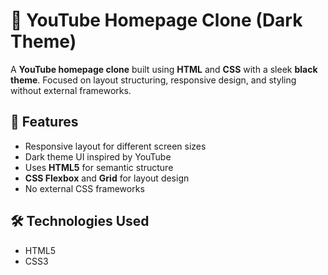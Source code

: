 # 🎥 YouTube Homepage Clone (Dark Theme)

A **YouTube homepage clone** built using **HTML** and **CSS** with a sleek **black theme**. Focused on layout structuring, responsive design, and styling without external frameworks.

## 📌 Features

- Responsive layout for different screen sizes
- Dark theme UI inspired by YouTube
- Uses **HTML5** for semantic structure
- **CSS Flexbox** and **Grid** for layout design
- No external CSS frameworks

## 🛠️ Technologies Used

- HTML5
- CSS3
